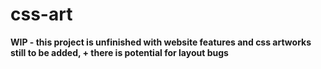 # css-art

**WIP - this project is unfinished with website features and css artworks still to be added, + there is potential for layout bugs**